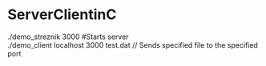 # ServerClientinC

./demo_streznik 3000  #Starts server <br /> 
./demo_client localhost 3000 test.dat // Sends specified file to the specified port  <br />
